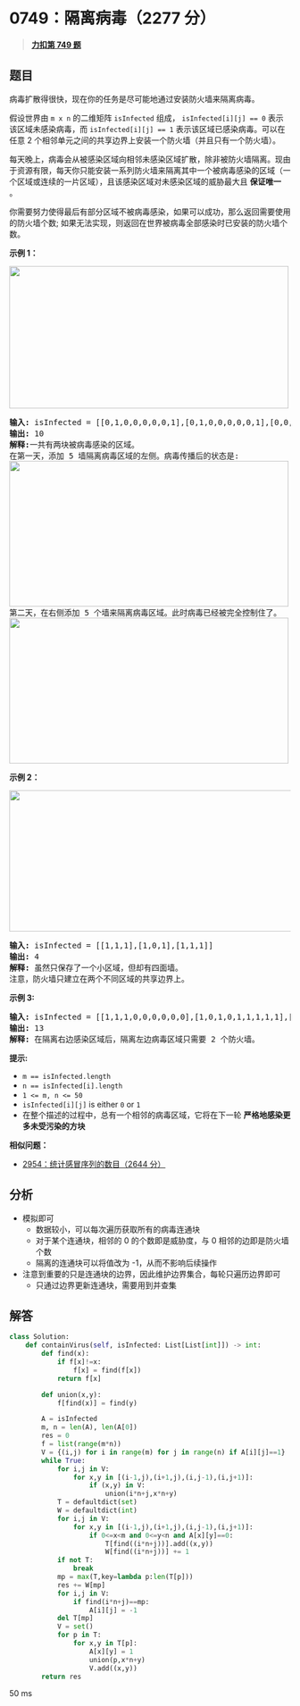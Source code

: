 # 0749：隔离病毒（2277 分）


> <u>**[力扣第 749 题](https://leetcode.cn/problems/contain-virus/)**</u>

## 题目

<p>病毒扩散得很快，现在你的任务是尽可能地通过安装防火墙来隔离病毒。</p>

<p>假设世界由 <code>m x n</code> 的二维矩阵 <code>isInfected</code> 组成， <code>isInfected[i][j] == 0</code> 表示该区域未感染病毒，而  <code>isInfected[i][j] == 1</code> 表示该区域已感染病毒。可以在任意 2 个相邻单元之间的共享边界上安装一个防火墙（并且只有一个防火墙）。</p>

<p>每天晚上，病毒会从被感染区域向相邻未感染区域扩散，除非被防火墙隔离。现由于资源有限，每天你只能安装一系列防火墙来隔离其中一个被病毒感染的区域（一个区域或连续的一片区域），且该感染区域对未感染区域的威胁最大且 <strong>保证唯一 </strong>。</p>

<p>你需要努力使得最后有部分区域不被病毒感染，如果可以成功，那么返回需要使用的防火墙个数; 如果无法实现，则返回在世界被病毒全部感染时已安装的防火墙个数。</p>



<p><strong>示例 1：</strong></p>

<p><img src="https://assets.leetcode.com/uploads/2021/06/01/virus11-grid.jpg" style="height: 255px; width: 500px;" /></p>

<pre>
<strong>输入:</strong> isInfected = [[0,1,0,0,0,0,0,1],[0,1,0,0,0,0,0,1],[0,0,0,0,0,0,0,1],[0,0,0,0,0,0,0,0]]
<strong>输出:</strong> 10
<strong>解释:</strong>一共有两块被病毒感染的区域。
在第一天，添加 5 墙隔离病毒区域的左侧。病毒传播后的状态是:
<img src="https://assets.leetcode.com/uploads/2021/06/01/virus12edited-grid.jpg" style="height: 261px; width: 500px;" />
第二天，在右侧添加 5 个墙来隔离病毒区域。此时病毒已经被完全控制住了。
<img src="https://assets.leetcode.com/uploads/2021/06/01/virus13edited-grid.jpg" style="height: 261px; width: 500px;" />
</pre>

<p><strong>示例 2：</strong></p>

<p><img src="https://assets.leetcode.com/uploads/2021/06/01/virus2-grid.jpg" style="height: 253px; width: 653px;" /></p>

<pre>
<strong>输入:</strong> isInfected = [[1,1,1],[1,0,1],[1,1,1]]
<strong>输出:</strong> 4
<strong>解释:</strong> 虽然只保存了一个小区域，但却有四面墙。
注意，防火墙只建立在两个不同区域的共享边界上。
</pre>

<p><strong>示例 3:</strong></p>

<pre>
<strong>输入:</strong> isInfected = [[1,1,1,0,0,0,0,0,0],[1,0,1,0,1,1,1,1,1],[1,1,1,0,0,0,0,0,0]]
<strong>输出:</strong> 13
<strong>解释:</strong> 在隔离右边感染区域后，隔离左边病毒区域只需要 2 个防火墙。
</pre>



<p><strong>提示:</strong></p>

<ul>
<li><code>m == isInfected.length</code></li>
<li><code>n == isInfected[i].length</code></li>
<li><code>1 &lt;= m, n &lt;= 50</code></li>
<li><code>isInfected[i][j]</code> is either <code>0</code> or <code>1</code></li>
<li>在整个描述的过程中，总有一个相邻的病毒区域，它将在下一轮 <strong>严格地感染更多未受污染的方块</strong> </li>
</ul>




**相似问题：**
- [2954：统计感冒序列的数目（2644 分）](/leetcode/2954)


## 分析

- 模拟即可
	- 数据较小，可以每次遍历获取所有的病毒连通块
	- 对于某个连通块，相邻的 0 的个数即是威胁度，与 0 相邻的边即是防火墙个数
	- 隔离的连通块可以将值改为 -1，从而不影响后续操作
- 注意到重要的只是连通块的边界，因此维护边界集合，每轮只遍历边界即可
	- 只通过边界更新连通块，需要用到并查集

## 解答


```python
class Solution:
    def containVirus(self, isInfected: List[List[int]]) -> int:
        def find(x):
            if f[x]!=x:
                f[x] = find(f[x])
            return f[x]

        def union(x,y):
            f[find(x)] = find(y)

        A = isInfected
        m, n = len(A), len(A[0])
        res = 0
        f = list(range(m*n))
        V = {(i,j) for i in range(m) for j in range(n) if A[i][j]==1}
        while True:
            for i,j in V:
                for x,y in [(i-1,j),(i+1,j),(i,j-1),(i,j+1)]:
                    if (x,y) in V:
                        union(i*n+j,x*n+y)
            T = defaultdict(set)
            W = defaultdict(int)
            for i,j in V:
                for x,y in [(i-1,j),(i+1,j),(i,j-1),(i,j+1)]:
                    if 0<=x<m and 0<=y<n and A[x][y]==0:
                        T[find((i*n+j))].add((x,y))
                        W[find((i*n+j))] += 1
            if not T:
                break
            mp = max(T,key=lambda p:len(T[p]))
            res += W[mp]
            for i,j in V:
                if find(i*n+j)==mp:
                    A[i][j] = -1
            del T[mp]
            V = set()
            for p in T:
                for x,y in T[p]:
                    A[x][y] = 1
                    union(p,x*n+y)
                    V.add((x,y))
        return res
```
50 ms
